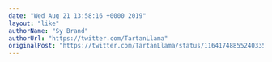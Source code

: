 ```yaml
---
date: "Wed Aug 21 13:58:16 +0000 2019"
layout: "like"
authorName: "Sy Brand"
authorUrl: "https://twitter.com/TartanLlama"
originalPost: "https://twitter.com/TartanLlama/status/1164174885524033536"
---
```

